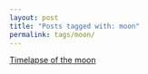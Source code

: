 ```yaml
---
layout: post
title: "Posts tagged with: moon"
permalink: tags/moon/
---
```

[Timelapse of the moon](/2012/09/timelapse-of-moon)
